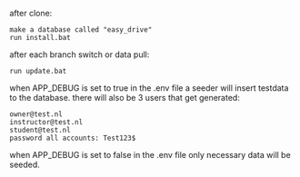 after clone:

    make a database called "easy_drive"
    run install.bat

after each branch switch or data pull:

    run update.bat

when APP_DEBUG is set to true in the .env file a seeder will insert testdata to the database.
there will also be 3 users that get generated:

    owner@test.nl
    instructor@test.nl
    student@test.nl
    password all accounts: Test123$

when APP_DEBUG is set to false in the .env file only necessary data will be seeded.
